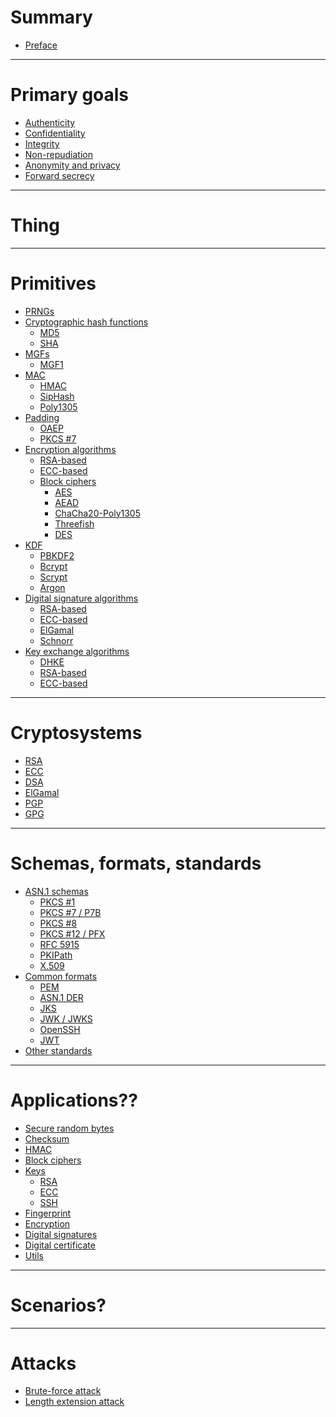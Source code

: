 # Summary

- [Preface](./preface.md)

---

# Primary goals

- [Authenticity](./goals/authenticity.md)
- [Confidentiality](./goals/confidentiality.md)
- [Integrity](./goals/integrity.md)
- [Non-repudiation](./goals/non-repudiation.md)
- [Anonymity and privacy]()
- [Forward secrecy]()

---

# Thing

---

# Primitives

- [PRNGs]()
- [Cryptographic hash functions](./primitives/cryptographic-hash-functions/index.md)
    - [MD5](./primitives/cryptographic-hash-functions/md5.md)
    - [SHA](./primitives/cryptographic-hash-functions/sha.md)
- [MGFs](./primitives/mask-generation-functions/index.md)
  - [MGF1](./primitives/mask-generation-functions/mgf1.md)
- [MAC](./primitives/mac/index.md)
    - [HMAC](./primitives/mac/hmac.md)
    - [SipHash]()
    - [Poly1305]()
- [Padding](./primitives/padding/index.md)
  - [OAEP](./primitives/padding/oaep.md)
  - [PKCS #7](./primitives/padding/pkcs7.md)
- [Encryption algorithms](./primitives/encryption-algorithms.md)
  - [RSA-based](./cryptosystems/rsa/encryption-schemes.md)
  - [ECC-based](./cryptosystems/ecc/encryption-algorithms.md)
  - [Block ciphers](./primitives/block-ciphers/index.md)
    - [AES](./primitives/block-ciphers/aes.md)
    - [AEAD]()
    - [ChaCha20-Poly1305]()
    - [Threefish]()
    - [DES]()
- [KDF](./primitives/kdf.md)
    - [PBKDF2]()
    - [Bcrypt]()
    - [Scrypt]()
    - [Argon]()
- [Digital signature algorithms](./primitives/digital-signature.md)
  - [RSA-based](./cryptosystems/rsa/digital-signature-algorithms.md)
  - [ECC-based](./cryptosystems/ecc/digital-signature-algorithms.md)
  - [ElGamal]()
  - [Schnorr]()
- [Key exchange algorithms](./primitives/key-exchange-algorithms/index.md)
    - [DHKE](./primitives/key-exchange-algorithms/diffie-hellman.md)
    - [RSA-based](./cryptosystems/rsa/key-exchange.md)
    - [ECC-based](./cryptosystems/ecc/key-exchange.md)

---

# Cryptosystems

- [RSA](./cryptosystems/rsa/index.md)
- [ECC](./cryptosystems/ecc/index.md)
- [DSA](./cryptosystems/dsa.md)
- [ElGamal]()
- [PGP](./cryptosystems/pgp.md)
- [GPG]()

---

# Schemas, formats, standards

- [ASN.1 schemas](./asn1-schemas/index.md)
    - [PKCS #1](./asn1-schemas/pkcs1.md)
    - [PKCS #7 / P7B](./asn1-schemas/pkcs7.md)
    - [PKCS #8](./asn1-schemas/pkcs8.md)
    - [PKCS #12 / PFX](./asn1-schemas/pkcs12.md)
    - [RFC 5915](./asn1-schemas/ecprivatekey.md)
    - [PKIPath](./asn1-schemas/pkipath.md)
    - [X.509](./asn1-schemas/x509.md)
- [Common formats](./common-formats/index.md)
    - [PEM](./common-formats/pem.md)
    - [ASN.1 DER](./common-formats/der.md)
    - [JKS](./common-formats/jks.md)
    - [JWK / JWKS](./common-formats/jwk.md)
    - [OpenSSH](./common-formats/openssh.md)
    - [JWT](./common-formats/jwt.md)
- [Other standards](./standards.md)

---

# Applications??

- [Secure random bytes](./applications/rand.md)
- [Checksum](./applications/checksum.md)
- [HMAC](./applications/hmac.md)
- [Block ciphers](./applications/block-ciphers.md)
- [Keys]()
    - [RSA](./applications/code.md)
    - [ECC](./applications/keys/ecc.md)
    - [SSH](./applications/keys/ssh.md)
- [Fingerprint](./applications/fingerprint.md)
- [Encryption](./applications/ciphertext.md)
- [Digital signatures]()
- [Digital certificate](./applications/digital-certificate.md)
- [Utils](./applications/utils.md)

---

# Scenarios?

---

# Attacks

- [Brute-force attack]()
- [Length extension attack]()
